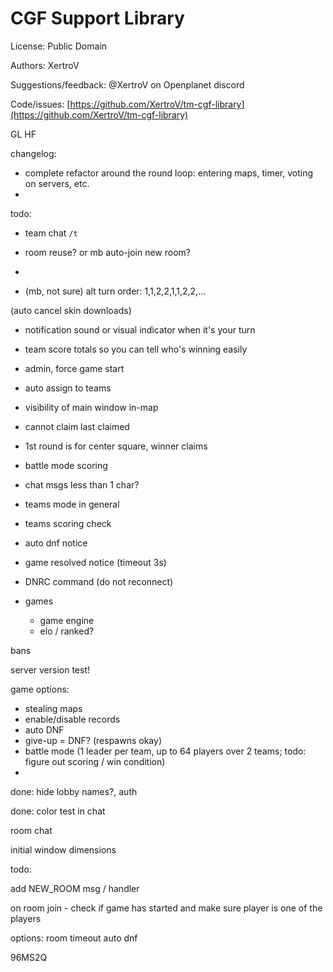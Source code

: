 # CGF Support Library

License: Public Domain

Authors: XertroV

Suggestions/feedback: @XertroV on Openplanet discord

Code/issues: [https://github.com/XertroV/tm-cgf-library](https://github.com/XertroV/tm-cgf-library)

GL HF


changelog:
- complete refactor around the round loop: entering maps, timer, voting on servers, etc.
-












todo:

- team chat `/t`

- room reuse? or mb auto-join new room?

-

- (mb, not sure) alt turn order: 1,1,2,2,1,1,2,2,...


(auto cancel skin downloads)



- notification sound or visual indicator when it's your turn
- team score totals so you can tell who's winning easily

- admin, force game start
- auto assign to teams
- visibility of main window in-map

- cannot claim last claimed
- 1st round is for center square, winner claims
- battle mode scoring
- chat msgs less than 1 char?
- teams mode in general
- teams scoring check
- auto dnf notice
- game resolved notice (timeout 3s)



- DNRC command (do not reconnect)
- games
  - game engine
  - elo / ranked?


bans

server version test!

game options:

- stealing maps
- enable/disable records
- auto DNF
- give-up = DNF? (respawns okay)
- battle mode (1 leader per team, up to 64 players over 2 teams; todo: figure out scoring / win condition)
-




done: hide lobby names?, auth



done: color test in chat

room chat

initial window dimensions


todo:

add NEW_ROOM msg / handler

on room join - check if game has started and make sure player is one of the players

options:
room timeout
auto dnf

96MS2Q
